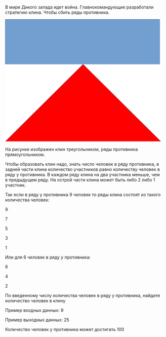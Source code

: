В мире Дикого запада идет война. Главнокомандующие разработали стратегию клина. Чтобы сбить ряды противника.

![](../img/t2i1.png)

На рисунке изображен клин треугольником, ряды противника прямоугольником.

Чтобы образовать клин надо, знать число человек в ряду противника, в задней части клина количество участников равно количеству человек в ряду у противника. В каждом ряду клина на два участника меньше, чем в предыдущем ряду. На острой части клина может быть либо 2 либо 1 участник.

Так если в ряду у противника 9 человек то ряды клина состоят из такого количества человек:

9

7

5

3

1

Или для 6 человек в ряду у противника:

6

4

2

По введенному числу количества человек в ряду у противника, найдите количество человек в клину

Пример входных данных: 9

Пример выходных данных: 25

Количество человек у противника может достигать 100